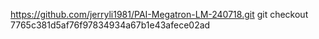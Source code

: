 https://github.com/jerryli1981/PAI-Megatron-LM-240718.git
git checkout 7765c381d5af76f97834934a67b1e43afece02ad